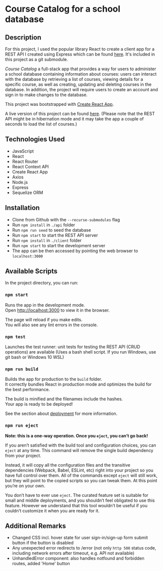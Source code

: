# Course Catalog for a school database

## Description

For this project, I used the popular library React to create a client app for a REST API I created using Express which can be found [here](https://github.com/rliess/rest-api-school). It's included in this project as a git submodule.

*Course Catalog* a full-stack app that provides a way for users to administer a school database containing information about courses: users can interact with the database by retrieving a list of courses, viewing details for a specific course, as well as creating, updating and deleting courses in the database.
In addition, the project will require users to create an account and sign in to make changes to the database.

This project was bootstrapped with [Create React App](https://github.com/facebook/create-react-app).

A live version of this project can be found [here](https://rliess-course-catalog.netlify.app/). (Please note that the REST API might be in hibernation mode and it may take the app a couple of seconds to load the list of courses.)

## Technologies Used

- JavaScript
- React
- React Router
- React Context API
- Create React App
- Axios
- Node.js
- Express
- Sequelize ORM

## Installation

- Clone from Github with the `--recurse-submodules` flag
- Run `npm install` in `./api` folder
- Run `npm run seed` to seed the database
- Run `npm start` to start the REST API server
- Run `npm install` in `./client` folder
- Run `npm start` to start the development server
- The app can be then accessed by pointing the web browser to `localhost:3000`

## Available Scripts

In the project directory, you can run:

### `npm start`

Runs the app in the development mode.  
Open [http://localhost:3000](http://localhost:3000) to view it in the browser.

The page will reload if you make edits.  
You will also see any lint errors in the console.

### `npm test`

Launches the test runner: unit tests for testing the REST API (CRUD operations) are available
(Uses a bash shell script. If you run Windows, use git bash or Windows 10 WSL)

### `npm run build`

Builds the app for production to the `build` folder.  
It correctly bundles React in production mode and optimizes the build for the best performance.

The build is minified and the filenames include the hashes.  
Your app is ready to be deployed!

See the section about [deployment](https://facebook.github.io/create-react-app/docs/deployment) for more information.

### `npm run eject`

**Note: this is a one-way operation. Once you `eject`, you can’t go back!**

If you aren’t satisfied with the build tool and configuration choices, you can `eject` at any time. This command will remove the single build dependency from your project.

Instead, it will copy all the configuration files and the transitive dependencies (Webpack, Babel, ESLint, etc) right into your project so you have full control over them. All of the commands except `eject` will still work, but they will point to the copied scripts so you can tweak them. At this point you’re on your own.

You don’t have to ever use `eject`. The curated feature set is suitable for small and middle deployments, and you shouldn’t feel obligated to use this feature. However we understand that this tool wouldn’t be useful if you couldn’t customize it when you are ready for it.

## Additional Remarks

- Changed CSS incl. hover state for user sign-in/sign-up form submit button if the button is disabled
- Any unexpected error redirects to /error (not only `http 500` status code, including network errors after timeout, e.g. API not available)
- UnhandledError component: also handles notfound and forbidden routes, added 'Home' button
